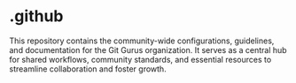 # .github
This repository contains the community-wide configurations, guidelines, and documentation for the Git Gurus organization. It serves as a central hub for shared workflows, community standards, and essential resources to streamline collaboration and foster growth.
